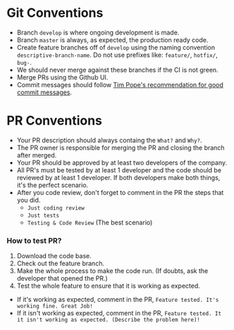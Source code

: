# Git Conventions

* Branch `develop` is where ongoing development is made.
* Branch `master` is always, as expected, the production ready code.
* Create feature branches off of `develop` using the naming convention `descriptive-branch-name`. Do not use prefixes like: `feature/`, `hotfix/`, `bug-`.
* We should never merge against these branches if the CI is not green.
* Merge PRs using the Github UI.
* Commit messages should follow [Tim Pope's recommendation for good commit messages](http://tbaggery.com/2008/04/19/a-note-about-git-commit-messages.html).

# PR Conventions

* Your PR description should always containg the `What?` and `Why?`.
* The PR owner is responsible for merging the PR and closing the branch after merged.
* Your PR should be approved by at least two developers of the company.
* All PR's must be tested by at least 1 developer and the code should be reviewed by at least 1 developer. If both developers make both things,
it's the perfect scenario.
* After you code review, don't forget to comment in the PR the steps that you did.
  * `Just coding review`
  * `Just tests`
  * `Testing & Code Review` (The best scenario)

### How to test PR?

1. Download the code base.
2. Check out the feature branch.
3. Make the whole process to make the code run. (If doubts, ask the developer that opened the PR.)
4. Test the whole feature to ensure that it is working as expected.
  * If it's working as expected, comment in the PR, `Feature tested. It's working fine. Great Job!`
  * If it isn't working as expected, comment in the PR, `Feature tested. It it isn't working as expected. (Describe the problem here)!`
